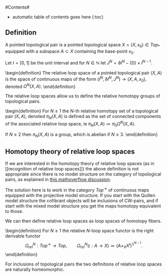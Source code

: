 #Contents#
* automatic table of contents goes here
{:toc}

## Definition

A pointed topological pair is a pointed topological space $X=(X,x_0)\in Top_*$ equipped with a subspace $A\subset X$ containing the base-point $x_0$.

Let $I=[0,1]$ be the unit interval and for $N\in\mathbb{N}$ let $J^N=\partial I^N-\{0\}\times I^{N-1}$. 

\begin{definition}
  The relative loop space of a pointed topological pair $(X,A)$ is the space of continuous maps of the form $(I^N,\partial I^N,J^N)\rightarrow (X,A,x_0)$, denoted $\Omega^N(X,A)$. 
\end{definition}

The relative loop spaces allow us to define the relative homotopy groups of topological pairs.

\begin{definition}
For $N\geq 1$ the $N$-th relative homotopy set of a topological pair $(X,A)$, denoted $\pi_N(X,A)$ is defined as the set of connected components of the associated relative loop space, ie $\pi_N(X,A)\coloneqq \pi_0\Omega^N(X,A)$.

If $N\geq 2$ then $\pi_N(X,A)$ is a group, which is abelian if $N\geq 3$.
\end{definition}



## Homotopy theory of relative loop spaces

If we are interested in the homotopy theory of relative loop spaces (as in [[recognition of relative loop spaces]]) the above definition is not appropriate since there is no model structure on the category of topological pairs, as explained in [this mathoverflow discussion](https://mathoverflow.net/questions/128976/can-one-make-the-category-of-pairs-of-topological-spaces-a-model-category).

The solution here is to work in the category $Top^\to$ of continuous maps equipped with the projective model structure. If you start with the Quillen model structure the cofibrant objects will be inclusions of CW-pairs, and if start with the mixed model structure you get the maps homotopy equivalent to those.

We can then define relative loop spaces as loop spaces of homotopy fibers.

\begin{definition}
  For $N\geq 1$ the relative $N$-loop space functor is the right derivable functor
$$
\Omega^N_{rel}:Top^\to \to Top, \qquad \Omega^N_{rel}(\iota:A\rightarrow X)\coloneqq (A\times_X X^I)^{\mathbb{S}^{N-1}}.
$$
\end{definition}

For inclusions of topological pairs the two definitions of relative loop spaces are naturally homeomorphic.